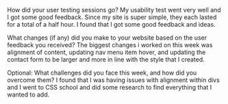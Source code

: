 How did your user testing sessions go?
My usability test went very well and I got some good feedback. Since my site is super simple, they each lasted for a total of a half hour. I found that I got some good feedback and ideas.

What changes (if any) did you make to your website based on the user feedback you received?
The biggest changes i worked on this week was alignment of content, updating nav menu item hover, and updating the contact form to be larger and more in line with the style that I created.

Optional: What challenges did you face this week, and how did you overcome them?
I found that I was having issues with alignment within divs and I went to CSS school and did some research to find everything that I wanted to add. 
